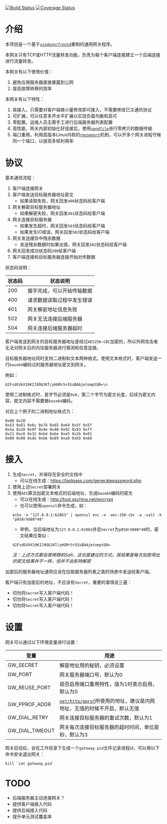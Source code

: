 [![Build Status](https://travis-ci.org/funny/gateway.svg?branch=master)](https://travis-ci.org/funny/gateway)
[![Coverage Status](https://coveralls.io/repos/funny/gateway/badge.svg?branch=master&service=github)](https://coveralls.io/github/funny/gateway?branch=master)

介绍
====

本项目是一个基于[`xindong/frontd`](https://github.com/xindong/frontd)重制的通用网关程序。

本网关只有TCP或HTTP流量转发功能，负责为每个客户端连接建立一个后端连接进行流量转发。

本网关有以下使用价值：

1. 避免应用服务器直接暴露到公网
2. 提高故障转移的效率

本网关有以下特性：

1. 易接入，只需要对客户端做小量修改即可接入，不需要修改已又通讯协议
2. 可扩展，可以任意多开水平扩展以实现负载均衡和高可
3. 零配置，运维人员无需手工进行后端服务器列表配置
4. 高性能，网关内部初始化好连接后，使用[`sendfile`](https://www.ibm.com/developerworks/cn/linux/l-cn-zerocopy2/)进行零拷贝的数据传输
5. 端口重用，利用高版本Linux内核的[`reuseport`](http://www.blogjava.net/yongboy/archive/2015/02/12/422893.html)机制，可以开多个网关进程守候同一个端口，以提高多核利用率

协议
====

基本通信流程：

1. 客户端连接网关
2. 客户端发送目标服务器地址密文
    * 如果读取失败，网关回发`400`状态码给客户端
3. 网关解密目标服务器地址
    * 如果解密失败，网关回发`401`状态码给客户端
4. 网关连接目标服务器
    * 如果发生超时，网关回发`503`状态码给客户端
    * 如果发生IO错误，网关回发`502`状态码给客户端
6. 网关发送缓存中残余数据
    * 发送残余数据时如果出错，网关回发`502`状态码给客户端
7. 网关回发成功状态码`200`给客户端
8. 客户端连接和目标服务器连接开始对传数据

状态码说明：

| 状态码 | 状态说明 |
|-----|---------|
| 200 | 握手完成，可以开始传输数据 |
| 400 | 请求数据读取过程中发生错误 |
| 401 | 网关解密地址信息失败 |
| 502 | 网关无法连接后端服务器 |
| 504 | 网关连接后端服务器超时 |

客户端发送到网关的目标服务器地址是经过`AES256-CBC`加密的，所以外网攻击者无法对网关后的内往服务器进行猜测和任意连接。

目标服务器地址同时支持二进制和文本两种格式。使用文本格式时，客户端发送一行`base64`编码过的服务器地址密文到网关。

例如：

```
U2FsdGVkX19KIJ9OQJKT/yHGMrS+5SsBAAjetomptQ0=\n
```

使用二进制格式时，首字节必须是`0x0`，第二个字节为密文长度，后续为密文内容，密文内容不需要做`base64`编码。

对应上个例子的二进制地址格式为：

```
0x00 0x20 
0x53 0x61 0x6c 0x74 0x65 0x64 0x5f 0x5f 
0x4a 0x20 0x9f 0x4e 0x40 0x92 0x93 0xff 
0x21 0xc6 0x32 0xb4 0xbe 0xe5 0x2b 0x01 
0x00 0x08 0xde 0xb6 0x89 0xa9 0xb5 0x0d
```

接入
====

1. 生成`Secret`，并保存在安全的文档中
	 * 可以在线生成：https://lastpass.com/generatepassword.php
2. 使用上述`Secret`部署网关
3. 使用`AES`算法加密文本格式的后端地址，生成`base64`编码的密文
    * 可以在线生成：http://tool.oschina.net/encrypt
    * 也可以使用`openssl`命令生成，如：
    ```
    echo -n "127.0.0.1:62863" | openssl enc -e -aes-256-cbc -a -salt -k "p0S8rX680*48"
    ```
    * 举例，当后端地址为`127.0.0.1:62863`并且`Secret`为`p0S8rX680*48`时，密文结果应类似：
    ```
    U2FsdGVkX19KIJ9OQJKT/yHGMrS+5SsBAAjetomptQ0=
    ```
    _注：上述方式都会使用随机Salt，这也是建议的方式。其结果是每次加密得出的密文结果并不一样，但并不会影响解密_

加密后的服务器地址通常应该在拉取服务器列表之类的场景中发送给客户端。

客户端只有加密后的地址，不应该有`Secret`，重要的事情说三遍：

* 切勿将`Secret`写入客户端代码！
* 切勿将`Secret`写入客户端代码！
* 切勿将`Secret`写入客户端代码！

设置
====

网关可以通过以下环境变量进行设置：

| 变量 | 用途 |
|-----|----|
| GW_SECRET | 解密地址用的秘钥，必须设置 |
| GW_PORT | 网关服务器端口号，默认为0 |
| GW_REUSE_PORT | 是否启用端口重用特性，值为1时表示启用，默认为0 |
| GW_PPROF_ADDR | [`net/http/pprof`](https://golang.org/pkg/net/http/pprof/)所使用的地址，建议是内网地址，无值的时候不开启，默认无值 |
| GW_DIAL_RETRY | 网关连接目标服务器的重试次数，默认为1 |
| GW_DIAL_TIMEOUT | 网关每次连接目标服务器的超时时间，单位是秒，默认为3 |

网关启动后，会在工作目录下生成一个`gateway.pid`文件记录进程id，可以用以下命令安全退出网关：

```
kill `cat gateway.pid`
```

TODO
====

* 后端服务器主动连接网关？
* 提供客户端接入代码
* 提供后端接入代码
* 提升单元测试覆盖率